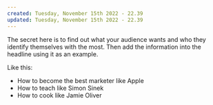 ```yaml
---
created: Tuesday, November 15th 2022 - 22.39
updated: Tuesday, November 15th 2022 - 22.39
---
```

The secret here is to find out what your audience wants and who they identify themselves with the most. Then add the information into the headline using it as an example.

Like this:

-   How to become the best marketer like Apple
-   How to teach like Simon Sinek
-   How to cook like Jamie Oliver
